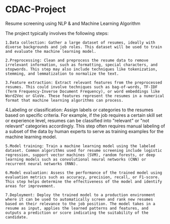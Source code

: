 # CDAC-Project
Resume screening using NLP & and Machine Learning Algorithm 

The project typically involves the following steps:

    1.Data collection: Gather a large dataset of resumes, ideally with diverse backgrounds and job roles. This dataset will be used to train and evaluate the machine learning model.

    2.Preprocessing: Clean and preprocess the resume data to remove irrelevant information, such as formatting, special characters, and stopwords. This step may also include techniques like tokenization, stemming, and lemmatization to normalize the text.

    3.Feature extraction: Extract relevant features from the preprocessed resumes. This could involve techniques such as bag-of-words, TF-IDF (Term Frequency-Inverse Document Frequency), or word embeddings like Word2Vec or GloVe. These features represent the resumes in a numerical format that machine learning algorithms can process.

   4.Labeling or classification: Assign labels or categories to the resumes based on specific criteria. For example, if the job requires a certain skill set or experience level, resumes can be classified into "relevant" or "not relevant" categories accordingly. This step often requires manual labeling of a subset of the data by human experts to serve as training examples for the machine learning model.

    5.Model training: Train a machine learning model using the labeled dataset. Common algorithms used for resume screening include logistic regression, support vector machines (SVM), random forests, or deep learning models such as convolutional neural networks (CNN) or recurrent neural networks (RNN).

    6.Model evaluation: Assess the performance of the trained model using evaluation metrics such as accuracy, precision, recall, or F1-score. This step helps determine the effectiveness of the model and identify areas for improvement.

    7.Deployment: Deploy the trained model to a production environment where it can be used to automatically screen and rank new resumes based on their relevance to the job position. The model takes in a resume as input, applies the learned patterns and features, and outputs a prediction or score indicating the suitability of the candidate.
